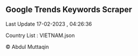 

## Google Trends Keywords Scraper 
 
Last Update 17-02-2023 , 04:26:36

Country List :
VIETNAM.json



© Abdul Muttaqin 
